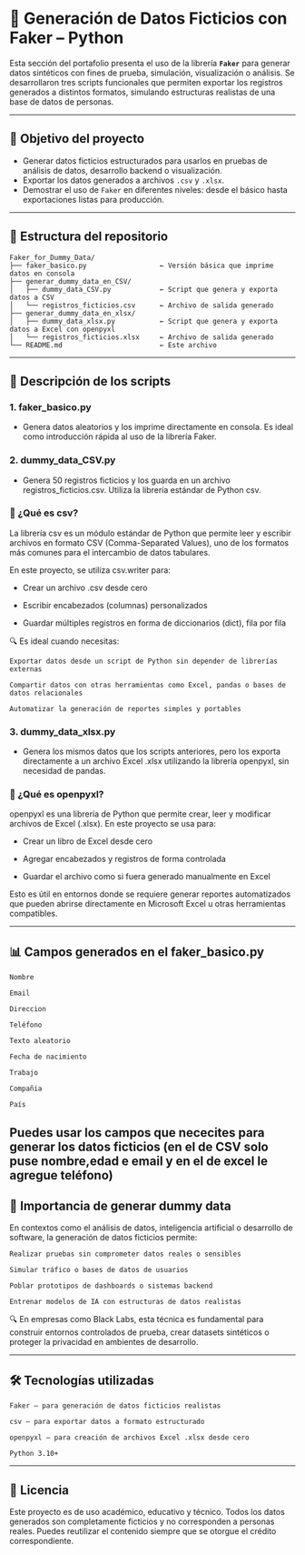 # 🧪 Generación de Datos Ficticios con Faker – Python

Esta sección del portafolio presenta el uso de la librería **`Faker`** para generar datos sintéticos con fines de prueba, simulación, visualización o análisis. Se desarrollaron tres scripts funcionales que permiten exportar los registros generados a distintos formatos, simulando estructuras realistas de una base de datos de personas.

---

## 🎯 Objetivo del proyecto

- Generar datos ficticios estructurados para usarlos en pruebas de análisis de datos, desarrollo backend o visualización.
- Exportar los datos generados a archivos `.csv` y `.xlsx`.
- Demostrar el uso de `Faker` en diferentes niveles: desde el básico hasta exportaciones listas para producción.

---

## 📁 Estructura del repositorio

```
Faker_for_Dummy_Data/
├── faker_basico.py                  ← Versión básica que imprime datos en consola
├── generar_dummy_data_en_CSV/
│   ├── dummy_data_CSV.py            ← Script que genera y exporta datos a CSV
│   └── registros_ficticios.csv      ← Archivo de salida generado
├── generar_dummy_data_en_xlsx/
│   ├── dummy_data_xlsx.py           ← Script que genera y exporta datos a Excel con openpyxl
│   └── registros_ficticios.xlsx     ← Archivo de salida generado
└── README.md                        ← Este archivo

```

---

## 🧩 Descripción de los scripts

### 1. faker_basico.py
- Genera datos aleatorios y los imprime directamente en consola. Es ideal como introducción rápida al uso de la librería Faker.

### 2. dummy_data_CSV.py
- Genera 50 registros ficticios  y los guarda en un archivo registros_ficticios.csv. Utiliza la librería estándar de Python csv.

### 📄 ¿Qué es csv?

La librería csv es un módulo estándar de Python que permite leer y escribir archivos en formato CSV (Comma-Separated Values), uno de los formatos más comunes para el intercambio de datos tabulares.

En este proyecto, se utiliza csv.writer para:

- Crear un archivo .csv desde cero

- Escribir encabezados (columnas) personalizados

- Guardar múltiples registros en forma de diccionarios (dict), fila por fila

🔍 Es ideal cuando necesitas:

    Exportar datos desde un script de Python sin depender de librerías externas

    Compartir datos con otras herramientas como Excel, pandas o bases de datos relacionales

    Automatizar la generación de reportes simples y portables

### 3. dummy_data_xlsx.py 
- Genera los mismos datos que los scripts anteriores, pero los exporta directamente a un archivo Excel .xlsx utilizando la librería openpyxl, sin necesidad de pandas.

### 📝 ¿Qué es openpyxl?

openpyxl es una librería de Python que permite crear, leer y modificar archivos de Excel (.xlsx). En este proyecto se usa para:

- Crear un libro de Excel desde cero

- Agregar encabezados y registros de forma controlada

- Guardar el archivo como si fuera generado manualmente en Excel

Esto es útil en entornos donde se requiere generar reportes automatizados que pueden abrirse directamente en Microsoft Excel u otras herramientas compatibles.


---

## 📊 Campos generados en el faker_basico.py

    Nombre

    Email

    Direccion

    Teléfono

    Texto aleatorio 

    Fecha de nacimiento

    Trabajo

    Compañia

    País

    
Puedes usar los campos que nececites para generar los datos ficticios (en el de CSV solo puse nombre,edad e email y en el de excel le agregue teléfono)
---

## 🧠 Importancia de generar dummy data

En contextos como el análisis de datos, inteligencia artificial o desarrollo de software, la generación de datos ficticios permite:

    Realizar pruebas sin comprometer datos reales o sensibles

    Simular tráfico o bases de datos de usuarios

    Poblar prototipos de dashboards o sistemas backend

    Entrenar modelos de IA con estructuras de datos realistas

🔍 En empresas como Black Labs, esta técnica es fundamental para construir entornos controlados de prueba, crear datasets sintéticos o proteger la privacidad en ambientes de desarrollo.


---

## 🛠️ Tecnologías utilizadas

    Faker – para generación de datos ficticios realistas

    csv – para exportar datos a formato estructurado

    openpyxl – para creación de archivos Excel .xlsx desde cero

    Python 3.10+


---

## 📄 Licencia

Este proyecto es de uso académico, educativo y técnico. Todos los datos generados son completamente ficticios y no corresponden a personas reales. Puedes reutilizar el contenido siempre que se otorgue el crédito correspondiente.
